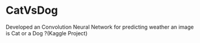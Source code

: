 # CatVsDog
Developed an Convolution Neural Network for predicting weather an image is Cat or a Dog ?(Kaggle Project) 

